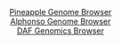 <div id="Pineapple_Genome_Browser" align="center">
  <a href="https://igv.org/app/?sessionURL=blob:zZRdb5swFIb_i6VWm0QAQ4CCFE3ko13btNkSJdlaVcgBQ9yCTW2HJI3y33dSbdrNKjUXmyYhYx_Z8J6HR.xQQ6VigqMIOSb2TIyRgdRSrCekqkt6SyqqUJSTUlEDSZpTSXlKUbRDOVGaTMdDOLnUulaRZTFdtyrCC2Eq1yQVeRGcrJWZisrqibIkCyGJFlJZXUkaYbGiaa3pgtS1Ce92Tc_KiCYWKeul4EpYNeVFsobnJb9KSUG5qGhSrUrNXgMkkAcyZmZOPsXzSZymVKlrur3MOvH1ZTxzB9O7C793Nx19nk_9.emEFZzolaSdaylGJ875dOT34dZVg8v4.3A2urkYXtDHx5sTt3862NRMUtXBAT5ru4Ed2gCH8Yxu_qe.4WJH9v6VPzdfitrbblbOOCbPXU_1y3PAQIJUvdH53kClSFdgA0qXMoiwbbi2b3iO3zpM8Zlh2yHwkYKh6P7BQFqS9Am23..Q3tbgDFL0efWqj4GEzKhEUSu07QCHoeO1g7Ydhnhv7NBKln8P7vl0HAa2EzuOn.Ss1CB0liheK5NwbjZpbhYvR9LsredXmQJ6o2F3ceJ0u9XgMNJ2P7hafoPpvHjTJojw.iGh4fck.yf.vSeIqRfHSjc7oKjPRoOr2yeAJfMw7WG92Yz92MezP2t3.BsdhycXsiIa9kMFlj_Na4hkhGsoNEyxBSuZ3s6BpFijCDsuCIxSUQowEsli8cE2bAN79sfforr7h_0P">Pineapple Genome Browser</a>
</div>
<div id="Alphonso_Genome_Browser" align="center">
  <a href="https://igv.org/app/?sessionURL=blob:zZJRa9swFIX_i6BlA8eW7NiODWEkbdomKQ1t6rhNKUZ2ZEfMlhxJdpqG_PepZWMvHTQPGwOBpIuke87RtwctEZJyBkJgm8g1EQIGkGu.neOqLskNrogEYY5LSQwgSE4EYRkB4R7kWCoc3V3rm2ulahlaFlV1p8Ks4KZ0TFzhV87wVpoZr6wzXpY45QIrLqQ1FLjlFi3azpakuK5N3dsxXWuFFbZwWa85k9yqCSuSrX4v.VVKCsJ4RZKqKRV9F5BoPVrjyszxt0E8H2QZkXJKduNVfzAdDxbOKFpeemfLaHYVR158OqcFw6oRpL.4H_mzOA_Y9fzEvuhepva9nqfy8cQeLja7M3jinJ.OXmoqiOwjH_W6jg97b_FQtiIv_5NzPeiR7tvezHN34.ZihuN0E085Gk5UVzDPH33o2wYHA5Q8azQNIFsLP0TQcKBnuLbXeVuingFhoNMRnILw6dkASuDsuz7.tAdqV2tmgCSb5h0fA3CxIgKEnQBCHwWB7Xb9LgwCdDD2oBHl34v2IroLfGgPbNtLcloqDfQqkayWJmbMbLPcLF6PzFID87BDY_t6cuONB8OH.vFqma4X_nlzU8g_pGkA3fz9A7XVz2j6J9x9Roip0mNho_PRxOeV_3Jfk2gUXU2RM5u56dwtbz.Mx9Fmj4sm56LCSp_XFb39yVuLBcVM6UJLJU1pSdUu1inyLQiR7WhsQcZLrjkEoki_QAMayIVff.PpHJ4PPwA-">Alphonso Genome Browser</a>
</div>


<div id="DAF_Genomics_Browser" align="center">
  <a href="https://ink-blot.github.io/?sessionURL=blob:tZFra9swFIb_iyD95Kvs2LEhDLdzt5DRQjw30FLCqX0cm1qWJ8lJm5D_PuG2DHZhDDqQhMS5vK_OcyQ7FLLhHYkJtdyp5brEILLm.wxY3.IVMJQkrqCVaBCBFQrsCiTxkVQgFeSrL7qyVqqXsW2XUJlb7DhrCmlJz4LelHxQNepUk1rA4MA72Eur4EwnK7Ch7WveSW5DUaCUpmP32G03e9DHW2wztsQNG1rVjKobbUIbK60KtNumK_HpL0b.g7JezYdknSVj_RKfF.U8WS6SGy_Nbz8FF7f59ed1HqzPsmbbgRoEzm92q0O252sxoefZhF5mac1ZUAe7cMvrwJ94H8_Sp74RKOdu6M58L4iCkJwM0vJi0BhIUQs3dn0jpDOD.r75evWmgZ6D4A2J7.4NogQUjzr97kjUc69hEYnfhpGbQbgoUZDYjBwndKOITv3Qd6LIPRlHMoj2nWle5qsodGhCaWA9ANP6VdOOI9RCvwbfC.VPnfX.V1RuqvmoHlf5A_.a5uHF9WGxLGRGzx_F7LegZtr_Hz9WccFA6dDL8xULtFqPYad.cPFO96fv">DAF Genomics Browser</a>
</div>
